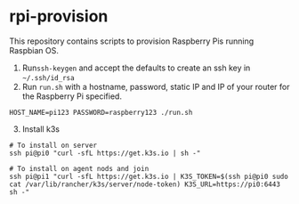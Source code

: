 # rpi-provision

This repository contains scripts to provision Raspberry Pis running Raspbian OS.

1. Run`ssh-keygen` and accept the defaults to create an ssh key in `~/.ssh/id_rsa`
2. Run `run.sh` with a hostname, password, static IP and IP of your router for the Raspberry Pi specified. 
```
HOST_NAME=pi123 PASSWORD=raspberry123 ./run.sh
```
3. Install k3s 
```
# To install on server
ssh pi@pi0 "curl -sfL https://get.k3s.io | sh -"

# To install on agent nods and join 
ssh pi@pi1 "curl -sfL https://get.k3s.io | K3S_TOKEN=$(ssh pi@pi0 sudo cat /var/lib/rancher/k3s/server/node-token) K3S_URL=https://pi0:6443 sh -"
```

